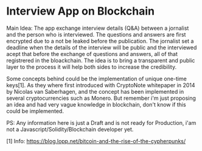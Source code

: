 # Interview App on Blockchain

Main Idea: The app exchange interview details (Q&A) between a jornalist and the person who is interviewed. The questions and answers are first encrypted due to a not be leaked before the publication. The jornalist set a deadline when the details of the interview will be public and the interviewed acept that before the exchange of questions and answers, all of that registrered in the bloackchain. The idea is to bring a transparent and public layer to the process it will help both sides to increase the credibility.

Some concepts behind could be the implementation of unique one-time keys[1]. As they where first introduced with CryptoNote whitepaper in 2014 by Nicolas van Saberhagen, and the concept has been implemented in several cryptocurrencies such as Monero. But remember i'm just proposing an idea and had very vague knowledge in blockchain, don't know if this could be implemented.

PS: Any information here is just a Draft and is not ready for Production, i'am not a Javascript/Solidity/Blockchain developer yet.


[1] Info: https://blog.lopp.net/bitcoin-and-the-rise-of-the-cypherpunks/
